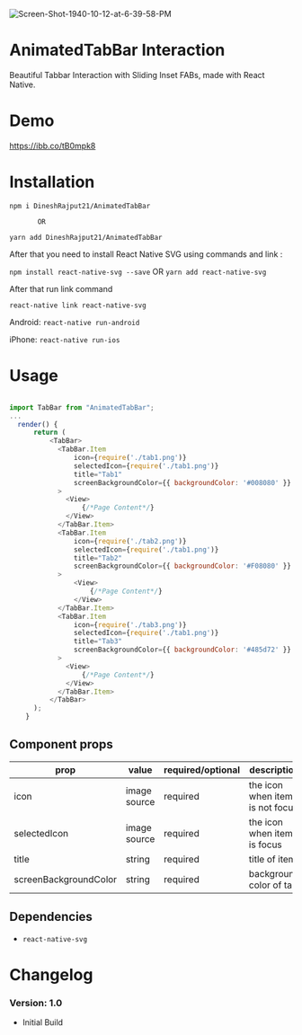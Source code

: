 

![Screen-Shot-1940-10-12-at-6-39-58-PM](https://user-images.githubusercontent.com/6690041/121230240-a39f7a80-c8ac-11eb-9643-1f5704b22cf8.png)

# AnimatedTabBar Interaction

Beautiful Tabbar Interaction with Sliding Inset FABs,
made with React Native.

# Demo
https://ibb.co/tB0mpk8

# Installation
`npm i DineshRajput21/AnimatedTabBar`

           OR
           
`yarn add DineshRajput21/AnimatedTabBar`

After that you need to install React Native SVG using commands and link :

`npm install react-native-svg --save`
    OR
 `yarn add react-native-svg`
 
 After that run link command
 
`react-native link react-native-svg`

Android: `react-native run-android`

iPhone: `react-native run-ios`


# Usage

```js

import TabBar from "AnimatedTabBar";
...
  render() {
      return (
          <TabBar>
            <TabBar.Item
                icon={require('./tab1.png')}
                selectedIcon={require('./tab1.png')}
                title="Tab1"
                screenBackgroundColor={{ backgroundColor: '#008080' }}
            >
              <View>
                  {/*Page Content*/}
              </View>
            </TabBar.Item>
            <TabBar.Item
                icon={require('./tab2.png')}
                selectedIcon={require('./tab1.png')}
                title="Tab2"
                screenBackgroundColor={{ backgroundColor: '#F08080' }}
            >
                <View>
                    {/*Page Content*/}
                </View>
            </TabBar.Item>
            <TabBar.Item
                icon={require('./tab3.png')}
                selectedIcon={require('./tab1.png')}
                title="Tab3"
                screenBackgroundColor={{ backgroundColor: '#485d72' }}
            >
              <View>
                  {/*Page Content*/}
              </View>
            </TabBar.Item>
          </TabBar>
      );
    }
```

## Component props

| prop | value | required/optional | description |
| --- | --- | --- | --- |
| icon | image source | required | the icon when item is not focus |
| selectedIcon | image source | required | the icon when item is focus |
| title | string | required | title of item |
| screenBackgroundColor | string | required | background color of tab |

## Dependencies

* `react-native-svg`


# Changelog

### Version: 1.0

  * Initial Build



